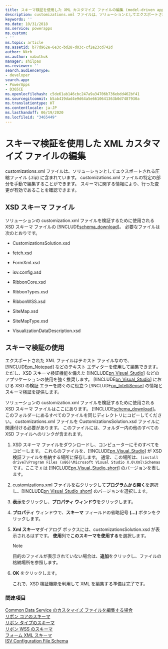 ```yaml
---
title: スキーマ検証を使用した XML カスタマイズ ファイルの編集 (model-driven apps) | Microsoft Docs
description: customizations.xml ファイルは、ソリューションとしてエクスポートされる圧縮ファイル (.zip) に含まれています。 customizations.xml ファイルの特定の部分を手動で編集することができます。 スキーマに関する情報により、行った変更が有効であることを確認できます。
keywords: ''
ms.date: 10/31/2018
ms.service: powerapps
ms.custom:
- ''
ms.topic: article
ms.assetid: b77d962e-6e3c-bd28-d03c-cf2e23cd742d
author: Nkrb
ms.author: nabuthuk
manager: shilpas
ms.reviewer: ''
search.audienceType:
- developer
search.app:
- PowerApps
- D365CE
ms.openlocfilehash: c5de61ab146cbc247a9a34706b736ebdd462bf41
ms.sourcegitcommit: b5ab419dad4e9d64a5e6610641363b0d7487930a
ms.translationtype: HT
ms.contentlocale: ja-JP
ms.lasthandoff: 06/19/2020
ms.locfileid: "3465449"
---
```

# <a name="edit-the-customizations-xml-file-with-schema-validation"></a>スキーマ検証を使用した XML カスタマイズ ファイルの編集

<!-- https://docs.microsoft.com/dynamics365/customer-engagement/developer/customize-dev/edit-customizations-xml-file-schema-validation -->

customizations.xml ファイルは、ソリューションとしてエクスポートされる圧縮ファイル (.zip) に含まれています。 customizations.xml ファイルの特定の部分を手動で編集することができます。 スキーマに関する情報により、行った変更が有効であることを確認できます。  
  
## <a name="xsd-schema-files"></a>XSD スキーマ ファイル  
 ソリューションの customization.xml ファイルを検証するために使用される XSD スキーマ ファイルの [!INCLUDE[schema_download](../../includes/schema-download.md)]。 必要なファイルは次のとおりです。  
  
- CustomizationsSolution.xsd  
  
- fetch.xsd  
  
- FormXml.xsd  
  
- isv.config.xsd  
  
- RibbonCore.xsd  
  
- RibbonTypes.xsd  
  
- RibbonWSS.xsd  
  
- SiteMap.xsd  
  
- SiteMapType.xsd  
  
- VisualizationDataDescription.xsd  
  
  
<a name="BKMK_UseSchemaValidation"></a>

## <a name="using-schema-validation"></a>スキーマ検証の使用  

エクスポートされた XML ファイルはテキスト ファイルなので、[!INCLUDE[pn_Notepad](../../includes/pn-notepad.md)] などのテキスト エディターを使用して編集できます。 ただし、XSD スキーマ検証機能を備えた [!INCLUDE[pn_Visual_Studio](../../includes/pn-visual-studio.md)] などのアプリケーションの使用を強く推奨します。 [!INCLUDE[pn_Visual_Studio](../../includes/pn-visual-studio.md)] における XSD の検証 <!-- TODO - need to fix this link. The page is not available (or [Visual Studio Express 2012 for Web](https://www.microsoft.com/visualstudio/eng/products/visual-studio-express-for-web))--> エラーを防ぐのに役立つ [!INCLUDE[pn_IntelliSense](../../includes/pn-intellisense.md)] の情報とスキーマ検証を提供します。  
  
ソリューションの customization.xml ファイルを検証するために使用される XSD スキーマ ファイルはここにあります。 [!INCLUDE[schema_download](../../includes/schema-download.md)]。 このフォルダーにあるすべてのファイルを同じディレクトリにコピーしてください。 customizations.xml ファイルを CustomizationsSolution.xsd ファイルに関連付ける必要があります。 このファイルには、フォルダー内の他のすべての XSD ファイルへのリンクが含まれます。  
  
1. XSD スキーマ ファイルをダウンロードし、コンピューターにそのすべてをコピーします。 これらのファイルを、[!INCLUDE[pn_Visual_Studio](../../includes/pn-visual-studio.md)] が XSD 検証ファイルを格納する場所に保存します。 通常、この場所は、`[install drive]\Program Files (x86)\Microsoft Visual Studio X.0\Xml\Schemas` です。ここで `X` は [!INCLUDE[pn_Visual_Studio_short](../../includes/pn-visual-studio-short.md)] のバージョンを表します。  
  
2. customizations.xml ファイルを右クリックして**プログラムから開く**を選択し、[!INCLUDE[pn_Visual_Studio_short](../../includes/pn-visual-studio-short.md)] のバージョンを選択します。  
  
3. **表示**をクリックし、**プロパティ ウィンドウ**をクリックします。  
  
4. **プロパティ** ウィンドウで、**スキーマ** フィールドの省略記号 **(...)** ボタンをクリックします。  
  
5. **Xml スキーマ**ダイアログ ボックスには、customizationsSolution.xsd が表示されるはずです。 **使用**列で**このスキーマを使用する**を選択します。  
  
   > [!NOTE]
   >  目的のファイルが表示されていない場合は、**追加**をクリックし、ファイルの格納場所を参照します。  
  
6. **OK** をクリックします。  
  
   これで、XSD 検証機能を利用して XML を編集する準備は完了です。  
  
### <a name="see-also"></a>関連項目

[ Common Data Service のカスタマイズ ファイルを編集する場合](when-edit-customization-file.md)<br/> 
[リボン コアのスキーマ](ribbon-core-schema.md)<br/>
[リボン タイプのスキーマ](ribbon-types-schema.md)<br/>
[リボン WSS のスキーマ](ribbon-wss-schema.md)<br/>
[フォーム XML スキーマ](form-xml-schema.md)     
[ISV Configuration File Schema](/dynamics365/customer-engagement/developer/customize-dev/isv-configuration-file-schema)<br/>   <!-- TODO need to fix link relevant to the topic in powerapps repo-->

